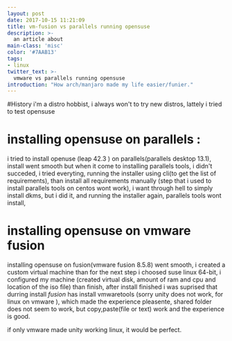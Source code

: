 ```yaml
---
layout: post
date: 2017-10-15 11:21:09
title: vm-fusion vs parallels running opensuse
description: >-
  an article about
main-class: 'misc'
color: '#7AAB13'
tags:
- linux
twitter_text: >-
  vmware vs parallels running opensuse
introduction: "How arch/manjaro made my life easier/funier."
---
```

#History
i'm a distro hobbist, i always won't to try new distros, lattely i tried to test opensuse
# installing opensuse on parallels :
i tried to install openuse (leap 42.3 ) on parallels(parallels desktop 13.1), install went smooth but when it come to installing parallels tools, i didn't succeded, i tried everyting, running the installer using cli(to get the list of requirements), than install all requirements manually (step that i used to install parallels tools on centos wont work), i want through hell to simply install dkms, but i did it, and running the installer again, parallels tools wont install,

# installing opensuse on vmware fusion
installing opensuse on fusion(vmware fusion 8.5.8) went smooth, i created a custom virtual machine than for the next step i choosed suse linux 64-bit, i configured my machine (created virtual disk, amount of ram and cpu and location of the iso file) than finish, after install finished i was suprised that durring install *fusion* has install vmwaretools (sorry unity does not work, for linux on vmware ), which made the experience pleasente, shared folder does not seem to work, but copy,paste(file or text) work and the experience is good.

if only vmware made unity working linux, it would be perfect.
